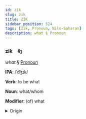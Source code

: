 ```yaml
---
id: zik
slug: zik
title: ZİK
sidebar_position: 524
tags: [zik, Pronoun, Nilo-Saharan]
description: what § Pronoun
---
```


### zik&emsp;<span kind="abugida">ⱴ̑ȷ</span>

*what* **§** [Pronoun](../../tags/Pronoun)

**IPA**: /ˈd͡ʒɪk/

**Verb**: to be what

**Noun**: what/whom

**Modifier**: (of) what

<details>
    <summary>Origin</summary>
    Majang ǯík /dʒɪk̚/<br/>
    <em>Nilo-Saharan Language Family</em>
</details>